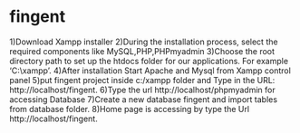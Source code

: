 # fingent

1)Download Xampp installer
2)During the installation process, select the required components like MySQL,PHP,PHPmyadmin
3)Choose the root directory path to set up the htdocs folder for our applications. For example ‘C:\xampp’.
4)After installation Start Apache and Mysql from Xampp control panel
5)put fingent project inside c:/xampp folder and Type in the URL: http://localhost/fingent.
6)Type the url http://localhost/phpmyadmin for accessing Database
7)Create a new database fingent and import tables from database folder.
8)Home page is accessing by type the Url http://localhost/fingent.

